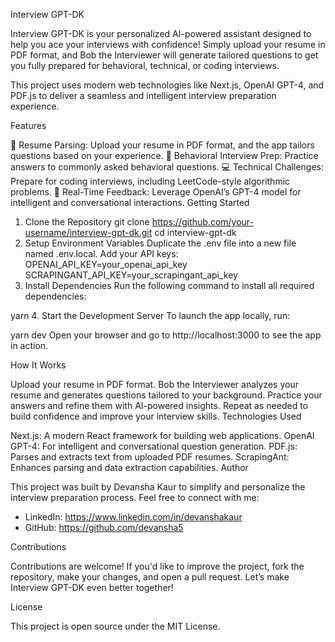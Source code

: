 Interview GPT-DK

Interview GPT-DK is your personalized AI-powered assistant designed to help you ace your interviews with confidence! Simply upload your resume in PDF format, and Bob the Interviewer will generate tailored questions to get you fully prepared for behavioral, technical, or coding interviews.

This project uses modern web technologies like Next.js, OpenAI GPT-4, and PDF.js to deliver a seamless and intelligent interview preparation experience.



Features

📝 Resume Parsing: Upload your resume in PDF format, and the app tailors questions based on your experience.
🎯 Behavioral Interview Prep: Practice answers to commonly asked behavioral questions.
💻 Technical Challenges: Prepare for coding interviews, including LeetCode-style algorithmic problems.
🚀 Real-Time Feedback: Leverage OpenAI’s GPT-4 model for intelligent and conversational interactions.
Getting Started

1. Clone the Repository
git clone https://github.com/your-username/interview-gpt-dk.git
cd interview-gpt-dk
2. Setup Environment Variables
Duplicate the .env file into a new file named .env.local.
Add your API keys:
OPENAI_API_KEY=your_openai_api_key
SCRAPINGANT_API_KEY=your_scrapingant_api_key
3. Install Dependencies
Run the following command to install all required dependencies:

yarn
4. Start the Development Server
To launch the app locally, run:

yarn dev
Open your browser and go to http://localhost:3000 to see the app in action.

How It Works

Upload your resume in PDF format.
Bob the Interviewer analyzes your resume and generates questions tailored to your background.
Practice your answers and refine them with AI-powered insights.
Repeat as needed to build confidence and improve your interview skills.
Technologies Used

Next.js: A modern React framework for building web applications.
OpenAI GPT-4: For intelligent and conversational question generation.
PDF.js: Parses and extracts text from uploaded PDF resumes.
ScrapingAnt: Enhances parsing and data extraction capabilities.
Author

This project was built by Devansha Kaur to simplify and personalize the interview preparation process. Feel free to connect with me:

- LinkedIn: https://www.linkedin.com/in/devanshakaur
- GitHub: https://github.com/devansha5

Contributions

Contributions are welcome! If you'd like to improve the project, fork the repository, make your changes, and open a pull request. Let’s make Interview GPT-DK even better together!

License

This project is open source under the MIT License.
